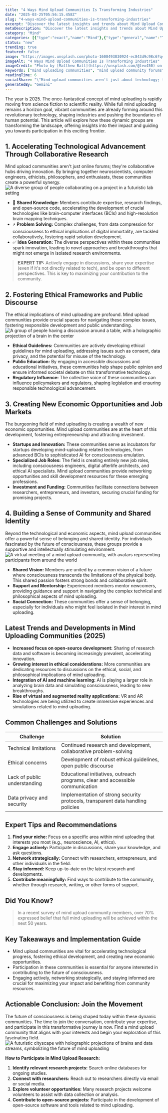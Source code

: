 ```yaml
---
title: "4 Ways Mind Upload Communities Is Transforming Industries"
date: "2025-03-25T05:56:15.458Z"
slug: "4-ways-mind-upload-communities-is-transforming-industries"
excerpt: "Discover the latest insights and trends about Mind Upload Communities. This comprehensive guide covers everything you need to know about Mind Upload Communities in 2025."
metaDescription: "Discover the latest insights and trends about Mind Upload Communities. This comprehensive guide covers everything you need to know about Mind Upload Commun..."
category: "Mind"
categories: [{"type":"exact","name":"Mind"},{"type":"general","name":"Technology"},{"type":"medium","name":"Artificial Intelligence"},{"type":"specific","name":"Neural Networks"},{"type":"niche","name":"Brain-Computer Interfaces"}]
status: "new"
trending: true
featured: false
image: "https://images.unsplash.com/photo-1608493830924-ec843d9c98c6?q=85&w=1200&fit=max&fm=webp&auto=compress"
imageAlt: "4 Ways Mind Upload Communities Is Transforming Industries"
imageCredit: "Photo by [Matthew Ball](https://unsplash.com/@tex450) on Unsplash"
keywords: ["mind uploading communities", "mind upload community forums", "best mind upload communities", "future of mind uploading", "digital consciousness communities", "mind uploading technology discussion", "join a mind upload community", "mind uploading community benefits", "buy mind uploading resources", "how to participate in mind upload research"]
readingTime: 6
socialShare: "\"Mind upload communities aren't just about technology; they're about shaping the very future of consciousness – and you can be a part of it.\""
generatedBy: "Gemini"
---
```




The year is 2025.  The once-fantastical concept of mind uploading is rapidly moving from science fiction to scientific reality.  While full mind uploading remains a horizon goal, vibrant communities are already forming around this revolutionary technology, shaping industries and pushing the boundaries of human potential. This article will explore how these dynamic groups are transforming the landscape, offering insights into their impact and guiding you towards participation in this exciting frontier.

## 1. Accelerating Technological Advancement Through Collaborative Research

Mind upload communities aren't just online forums; they're collaborative hubs driving innovation.  By bringing together neuroscientists, computer engineers, ethicists, philosophers, and enthusiasts, these communities create a powerful synergy.  ![A diverse group of people collaborating on a project in a futuristic lab setting](https://images.unsplash.com/photo-1667681362383-d9239c8fa2b7?q=85&w=1200&fit=max&fm=webp&auto=compress)

*  🔑 **Shared Knowledge:**  Members contribute expertise, research findings, and open-source code, accelerating the development of crucial technologies like brain-computer interfaces (BCIs) and high-resolution brain mapping techniques.
*  ⚡ **Problem Solving:** Complex challenges, from data compression for consciousness to ethical implications of digital immortality, are tackled collaboratively, fostering rapid solution development.
*  ✅ **Idea Generation:**  The diverse perspectives within these communities spark innovation, leading to novel approaches and breakthroughs that might not emerge in isolated research environments.

> **EXPERT TIP:** Actively engage in discussions, share your expertise (even if it's not directly related to tech), and be open to different perspectives. This is key to maximizing your contribution to the community.

## 2. Fostering Ethical Frameworks and Public Discourse

The ethical implications of mind uploading are profound.  Mind upload communities provide crucial spaces for navigating these complex issues, fostering responsible development and public understanding. ![A group of people having a discussion around a table, with a holographic projection of a brain in the center](https://images.unsplash.com/photo-1667679692108-6f0a1b950299?q=85&w=1200&fit=max&fm=webp&auto=compress)

*  **Ethical Guidelines:** Communities are actively developing ethical guidelines for mind uploading, addressing issues such as consent, data privacy, and the potential for misuse of the technology.
*  **Public Education:**  By engaging in accessible discussions and educational initiatives, these communities help shape public opinion and ensure informed societal debate on this transformative technology.
*  **Regulatory Influence:**  The collective voice of these communities can influence policymakers and regulators, shaping legislation and ensuring responsible technological advancement.

## 3. Creating New Economic Opportunities and Job Markets

The burgeoning field of mind uploading is creating a wealth of new economic opportunities.  Mind upload communities are at the heart of this development, fostering entrepreneurship and attracting investment.

*  **Startups and Innovation:**  These communities serve as incubators for startups developing mind-uploading related technologies, from advanced BCIs to sophisticated AI for consciousness emulation.
*  **Specialized Job Roles:**  The field is creating entirely new job roles, including consciousness engineers, digital afterlife architects, and ethical AI specialists.  Mind upload communities provide networking opportunities and skill development resources for these emerging professions.
*  **Investment and Funding:**  Communities facilitate connections between researchers, entrepreneurs, and investors, securing crucial funding for promising projects.

## 4. Building a Sense of Community and Shared Identity

Beyond the technological and economic aspects, mind upload communities offer a powerful sense of belonging and shared identity.  For individuals fascinated by the future of consciousness, these groups provide a supportive and intellectually stimulating environment. ![A virtual meeting of a mind upload community, with avatars representing participants from around the world](https://images.unsplash.com/photo-1608493830924-ec843d9c98c6?q=85&w=1200&fit=max&fm=webp&auto=compress)

*  **Shared Vision:**  Members are united by a common vision of a future where consciousness transcends the limitations of the physical body. This shared passion fosters strong bonds and collaborative spirit.
*  **Support and Mentorship:**  Experienced members mentor newcomers, providing guidance and support in navigating the complex technical and philosophical aspects of mind uploading.
*  **Social Connection:**  These communities offer a sense of belonging, especially for individuals who might feel isolated in their interest in mind uploading.

## Latest Trends and Developments in Mind Uploading Communities (2025)

* **Increased focus on open-source development:**  Sharing of research data and software is becoming increasingly prevalent, accelerating innovation.
* **Growing interest in ethical considerations:**  More communities are dedicating resources to discussions on the ethical, social, and philosophical implications of mind uploading.
* **Integration of AI and machine learning:**  AI is playing a larger role in analyzing brain data and simulating consciousness, leading to new breakthroughs.
* **Rise of virtual and augmented reality applications:**  VR and AR technologies are being utilized to create immersive experiences and simulations related to mind uploading.

## Common Challenges and Solutions

| Challenge                     | Solution                                                                 |
|------------------------------|-----------------------------------------------------------------------------|
| Technical limitations        | Continued research and development, collaborative problem-solving           |
| Ethical concerns             | Development of robust ethical guidelines, open public discourse              |
| Lack of public understanding | Educational initiatives, outreach programs, clear and accessible communication |
| Data privacy and security     | Implementation of strong security protocols, transparent data handling policies |

## Expert Tips and Recommendations

1. **Find your niche:**  Focus on a specific area within mind uploading that interests you most (e.g., neuroscience, AI, ethics).
2. **Engage actively:**  Participate in discussions, share your knowledge, and ask questions.
3. **Network strategically:**  Connect with researchers, entrepreneurs, and other individuals in the field.
4. **Stay informed:**  Keep up-to-date on the latest research and developments.
5. **Contribute meaningfully:**  Find ways to contribute to the community, whether through research, writing, or other forms of support.

## Did You Know?

> In a recent survey of mind upload community members, over 70% expressed belief that full mind uploading will be achieved within the next 50 years.

## Key Takeaways and Implementation Guide

* Mind upload communities are vital for accelerating technological progress, fostering ethical development, and creating new economic opportunities.
* Participation in these communities is essential for anyone interested in contributing to the future of consciousness.
* Engaging actively, networking strategically, and staying informed are crucial for maximizing your impact and benefiting from community resources.

##  Actionable Conclusion: Join the Movement

The future of consciousness is being shaped today within these dynamic communities.  The time to join the conversation, contribute your expertise, and participate in this transformative journey is now.  Find a mind upload community that aligns with your interests and begin your exploration of this fascinating field. ![A futuristic cityscape with holographic projections of brains and data streams, symbolizing the future of mind uploading](https://images.unsplash.com/photo-1499728603263-13726abce5fd?q=85&w=1200&fit=max&fm=webp&auto=compress)

**How to Participate in Mind Upload Research:**

1. **Identify relevant research projects:** Search online databases for ongoing studies.
2. **Connect with researchers:** Reach out to researchers directly via email or social media.
3. **Explore volunteer opportunities:** Many research projects welcome volunteers to assist with data collection or analysis.
4. **Contribute to open-source projects:** Participate in the development of open-source software and tools related to mind uploading.

